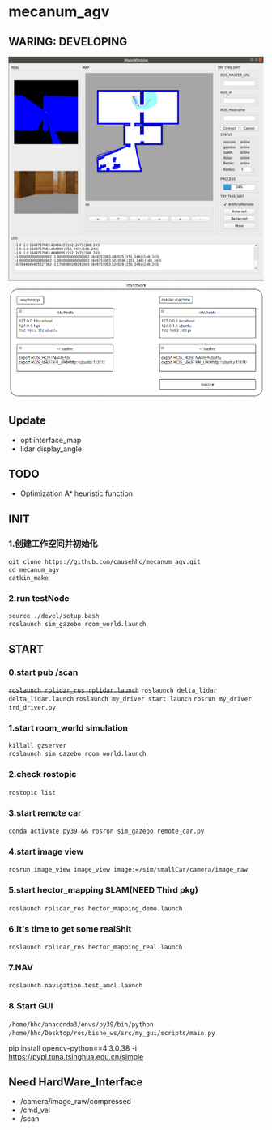 # mecanum_agv
## WARING: DEVELOPING
![](./picture/gui.png)
![](./picture/localnetwork.png)
## Update
- opt interface_map
- lidar display_angle
## TODO
- Optimization A* heuristic function
## INIT
### 1.创建工作空间并初始化
```
git clone https://github.com/causehhc/mecanum_agv.git
cd mecanum_agv
catkin_make
```
### 2.run testNode
```
source ./devel/setup.bash
roslaunch sim_gazebo room_world.launch
```
## START
### 0.start pub /scan
~~`roslaunch rplidar_ros rplidar.launch`~~
`roslaunch delta_lidar delta_lidar.launch`
`roslaunch my_driver start.launch`
`rosrun my_driver trd_driver.py`
### 1.start room_world simulation
```
killall gzserver
roslaunch sim_gazebo room_world.launch
```
### 2.check rostopic
`rostopic list`
### 3.start remote car
`conda activate py39 && rosrun sim_gazebo remote_car.py`
### 4.start image view
`rosrun image_view image_view image:=/sim/smallCar/camera/image_raw`
### 5.start hector_mapping SLAM(NEED Third pkg)
`roslaunch rplidar_ros hector_mapping_demo.launch`
### 6.It's time to get some realShit
`roslaunch rplidar_ros hector_mapping_real.launch`
### 7.NAV
~~`roslaunch navigation test_amcl.launch`~~
### 8.Start GUI
`/home/hhc/anaconda3/envs/py39/bin/python /home/hhc/Desktop/ros/bishe_ws/src/my_gui/scripts/main.py`

pip install opencv-python==4.3.0.38 -i https://pypi.tuna.tsinghua.edu.cn/simple

## Need HardWare_Interface
- /camera/image_raw/compressed
- /cmd_vel
- /scan